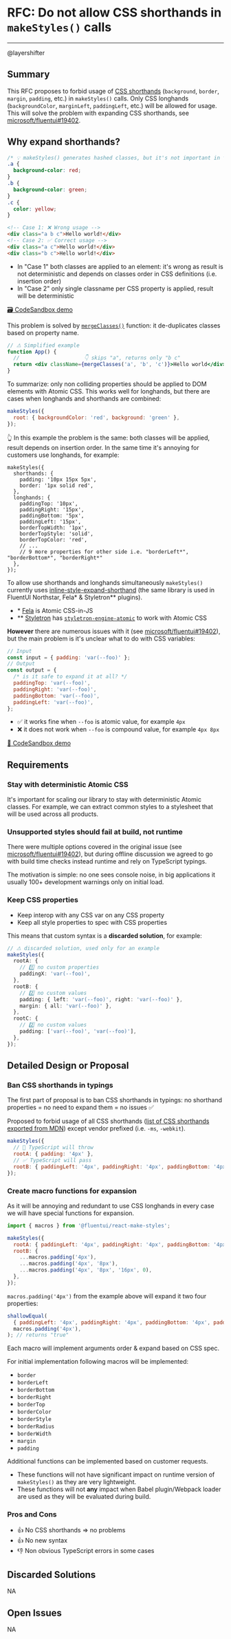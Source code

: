 # RFC: Do not allow CSS shorthands in `makeStyles()` calls

---

@layershifter

## Summary

This RFC proposes to forbid usage of [CSS shorthands](https://developer.mozilla.org/en-US/docs/Web/CSS/Shorthand_properties) (`background`, `border`, `margin`, `padding`, etc.) in `makeStyles()` calls. Only CSS longhands (`backgroundColor`, `marginLeft`, `paddingLeft`, etc.) will be allowed for usage. This will solve the problem with expanding CSS shorthands, see [microsoft/fluentui#19402](https://github.com/microsoft/fluentui/issues/19402).

## Why expand shorthands?

```css
/* 💡 makeStyles() generates hashed classes, but it's not important in this example */
.a {
  background-color: red;
}
.b {
  background-color: green;
}
.c {
  color: yellow;
}
```

```html
<!-- Case 1: ❌ Wrong usage -->
<div class="a b c">Hello world!</div>
<!-- Case 2: ✅ Correct usage -->
<div class="a c">Hello world!</div>
<div class="b c">Hello world!</div>
```

- In "Case 1" both classes are applied to an element: it's wrong as result is not deterministic and depends on classes order in CSS definitions (i.e. insertion order)
- In "Case 2" only single classname per CSS property is applied, result will be deterministic

[🗃 CodeSandbox demo](https://codesandbox.io/s/css-insertion-order-matters-mgt6y)

This problem is solved by [`mergeClasses()`](https://github.com/microsoft/fluentui/blob/3769833c54950aec1f54297e0730ff6b92e65147/packages/make-styles/src/mergeClasses.ts) function: it de-duplicates classes based on property name.

```jsx
// ⚠ Simplified example
function App() {
  //                     👇 skips "a", returns only "b c"
  return <div className={mergeClasses('a', 'b', 'c')}>Hello world</div>;
}
```

To summarize: only non colliding properties should be applied to DOM elements with Atomic CSS. This works well for longhands, but there are cases when longhands and shorthands are combined:

```jsx
makeStyles({
  root: { backgroundColor: 'red', background: 'green' },
});
```

👆 In this example the problem is the same: both classes will be applied, result depends on insertion order. In the same time it's annoying for customers use longhands, for example:

```tsx
makeStyles({
  shorthands: {
    padding: '10px 15px 5px',
    border: '1px solid red',
  },
  longhands: {
    paddingTop: '10px',
    paddingRight: '15px',
    paddingBottom: '5px',
    paddingLeft: '15px',
    borderTopWidth: '1px',
    borderTopStyle: 'solid',
    borderTopColor: 'red',
    // ...
    // 9 more properties for other side i.e. "borderLeft*", "borderBottom*", "borderRight*"
  },
});
```

To allow use shorthands and longhands simultaneously `makeStyles()` currently uses [inline-style-expand-shorthand](https://github.com/robinweser/inline-style-expand-shorthand) (the same library is used in FluentUI Northstar, Fela\* & Styletron\*\* plugins).

- \* [Fela](https://fela.js.org/) is Atomic CSS-in-JS
- \*\* [Styletron](https://www.styletron.org/) has [`styletron-engine-atomic`](https://www.styletron.org/api-reference#styletron-engine-atomic) to work with Atomic CSS

**However** there are numerous issues with it (see [microsoft/fluentui#19402](https://github.com/microsoft/fluentui/issues/19402)), but the main problem is it's unclear what to do with CSS variables:

```js
// Input
const input = { padding: 'var(--foo)' };
// Output
const output = {
  /* is it safe to expand it at all? */
  paddingTop: 'var(--foo)',
  paddingRight: 'var(--foo)',
  paddingBottom: 'var(--foo)',
  paddingLeft: 'var(--foo)',
};
```

- ✅ it works fine when `--foo` is atomic value, for example `4px`
- ❌ it does not work when `--foo` is compound value, for example `4px 8px`

[🔗 CodeSandbox demo](https://codesandbox.io/s/inline-style-expand-shorthand-css-variables-n9mh3)

## Requirements

### Stay with deterministic Atomic CSS

It's important for scaling our library to stay with deterministic Atomic classes. For example, we can extract common styles to a stylesheet that will be used across all products.

### Unsupported styles should fail at build, not runtime

There were multiple options covered in the original issue (see [microsoft/fluentui#19402](https://github.com/microsoft/fluentui/issues/19402)), but during offline discussion we agreed to go with build time checks instead runtime and rely on TypeScript typings.

The motivation is simple: no one sees console noise, in big applications it usually 100+ development warnings only on initial load.

### Keep CSS properties

- Keep interop with any CSS var on any CSS property
- Keep all style properties to spec with CSS properties

This means that custom syntax is a **discarded solution**, for example:

```ts
// ⚠ discarded solution, used only for an example
makeStyles({
  rootA: {
    // 1️⃣ no custom properties
    paddingX: 'var(--foo)',
  },
  rootB: {
    // 2️⃣ no custom values
    padding: { left: 'var(--foo)', right: 'var(--foo)' },
    margin: { all: 'var(--foo)' },
  },
  rootC: {
    // 2️⃣ no custom values
    padding: ['var(--foo)', 'var(--foo)'],
  },
});
```

## Detailed Design or Proposal

### Ban CSS shorthands in typings

The first part of proposal is to ban CSS shorthands in typings: no shorthand properties = no need to expand them = no issues ✅

Proposed to forbid usage of all CSS shorthands ([list of CSS shorthands exported from MDN](https://csstree.github.io/docs/syntax/#report&noedit&title=CSS%20shorthand%20properties%20by%20MDN%20data&q=JGlzQXJyYXk6ID0%2BICQgIT0gKCQgKyAnJyk7Cm1kbi5wcm9wZXJ0aWVzLmVudHJpZXMoKS4oeyBpZHgsIG5hbWU6IGtleSwgLi4uKHZhbHVlIHwgeyBjb21wdXRlZCwgc3ludGF4IH0pIH0pLltjb21wdXRlZC4kaXNBcnJheSgpXQ%3D%3D&v=ewogICAgdmlldzogJ3RhYmxlJywKICAgIGNvbHM6IHsKICAgICAgICBpZHg6ICd0ZXh0OiMuaW5kZXggKyAxJywKICAgICAgICBjb21wdXRlZDogewogICAgICAgICAgICBoZWFkZXI6ICdwcm9wcycsCiAgICAgICAgICAgIGNvbnRlbnQ6ICd1bDpjb21wdXRlZCcKICAgICAgICB9CiAgICB9LAogICAgbGltaXQ6IGZhbHNlCn0%3D)) except vendor prefixed (i.e. `-ms`, `-webkit`).

```js
makeStyles({
  // 🚨 TypeScript will throw
  rootA: { padding: '4px' },
  // ✅ TypeScript will pass
  rootB: { paddingLeft: '4px', paddingRight: '4px', paddingBottom: '4px', paddingTop: '4px' },
});
```

### Create macro functions for expansion

As it will be annoying and redundant to use CSS longhands in every case we will have special functions for expansion.

```js
import { macros } from '@fluentui/react-make-styles';

makeStyles({
  rootA: { paddingLeft: '4px', paddingRight: '4px', paddingBottom: '4px', paddingTop: '4px' },
  rootB: {
    ...macros.padding('4px'),
    ...macros.padding('4px', '8px'),
    ...macros.padding('4px', '8px', '16px', 0),
  },
});
```

`macros.padding('4px')` from the example above will expand it two four properties:

```js
shallowEqual(
  { paddingLeft: '4px', paddingRight: '4px', paddingBottom: '4px', paddingTop: '4px' },
  macros.padding('4px'),
); // returns "true"
```

Each macro will implement arguments order & expand based on CSS spec.

For initial implementation following macros will be implemented:

- `border`
- `borderLeft`
- `borderBottom`
- `borderRight`
- `borderTop`
- `borderColor`
- `borderStyle`
- `borderRadius`
- `borderWidth`
- `margin`
- `padding`

Additional functions can be implemented based on customer requests.

- These functions will not have significant impact on runtime version of `makeStyles()` as they are very lightweight.
- These functions will not **any** impact when Babel plugin/Webpack loader are used as they will be evaluated during build.

### Pros and Cons

- 👍 No CSS shorthands => no problems
- 👍 No new syntax
- 👎 Non obvious TypeScript errors in some cases

## Discarded Solutions

NA

## Open Issues

NA
